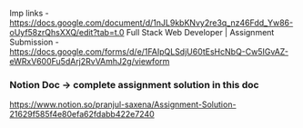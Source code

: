 Imp links - 
https://docs.google.com/document/d/1nJL9kbKNvy2re3q_nz46Fdd_Yw86-oUyf58zrQhsXXQ/edit?tab=t.0
Full Stack Web Developer | Assignment Submission - 
https://docs.google.com/forms/d/e/1FAIpQLSdjU60tEsHcNbQ-Cw5IGvAZ-eWRxV600Fu5dArj2RvVAmhJ2g/viewform 


### Notion Doc -> complete assignment solution in this doc

https://www.notion.so/pranjul-saxena/Assignment-Solution-21629f585f4e80efa62fdabb422e7240